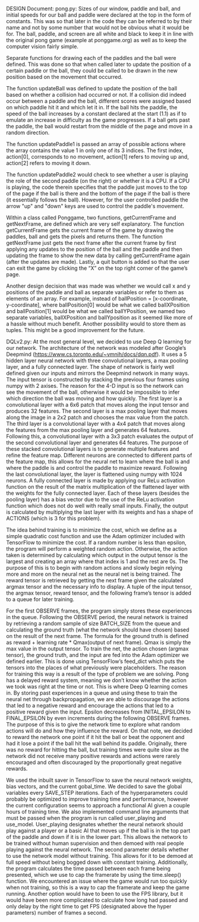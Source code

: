 DESIGN Document:
pong.py:
Sizes of our window, paddle and ball, and initial speeds for our ball and paddle were declared at the top in the form of constants. This was so that later in the code they can be referred to by their name and not by some number that would not be obvious what it would be for. The ball, paddle, and screen are all white and black to keep it in line with the original pong game (example at ponggame.org) as well as to keep the computer vision fairly simple.

Separate functions for drawing each of the paddles and the ball were defined. This was done so that when called later to update the position of a certain paddle or the ball, they could be called to be drawn in the new position based on the movement that occurred.

The function updateBall was defined to update the position of the ball based on whether a collision had occurred or not. If a collision did indeed occur between a paddle and the ball, different scores were assigned based on which paddle hit it and which let it in. If the ball hits the paddle, the speed of the ball increases by a constant declared at the start (1.1) as if to emulate an increase in difficulty as the game progresses. If a ball gets past the paddle, the ball would restart from the middle of the page and move in a random direction.

The function updatePaddle1 is passed an array of possible actions where the array contains the value 1 in only one of its 3 indices. The first index, action[0], corresponds to no movement, action[1] refers to moving up and, action[2] refers to moving it down.

The function updatePaddle2 would check to see whether a user is playing the role of the second paddle (on the right) or whether it is a CPU. If a CPU is playing, the code therein specifies that the paddle just moves to the top of the page if the ball is there and the bottom of the page if the ball is there (it essentially follows the ball). However, for the user controlled paddle the arrow "up" and "down" keys are used to control the paddle's movement.

Within a class called Ponggame, two functions, getCurrentFrame and getNextFrame, are defined which are very self explanatory. The function getCurrentFrame gets the current frame of the game by drawing the paddles, ball and gets the pixels and returns them. The function getNextFrame just gets the next frame after the current frame by first applying any updates to the position of the ball and the paddle and then updating the frame to show the new data by calling getCurrentFrame again (after the updates are made). Lastly, a quit button is added so that the user can exit the game by clicking the “X” on the top right corner of the game’s page.

Another design decision that was made was whether we would call x and y positions of the paddle and ball as separate variables or refer to them as elements of an array. For example, instead of ballPosition = [x-coordinate, y-coordinate], where ballPosition[0] would be what we called ballXPosition and ballPosition[1] would be what we called ballYPosition, we named two separate variables, ballXPosition and ballYposition as it seemed like more of a hassle without much benefit. Another possibility would to store them as tuples. This might be a good improvement for the future.


DQLv2.py:
At the most general level, we decided to use Deep Q learning for our network. The architecture of the network was modeled after Google’s Deepmind (https://www.cs.toronto.edu/~vmnih/docs/dqn.pdf). It uses a 5 hidden layer neural network with three convolutional layers, a max pooling layer, and a fully connected layer. The shape of network is fairly well defined given our inputs and mirrors the Deepmind network in many ways. The input tensor is constructed by stacking the previous four frames using numpy with 2 axises. The reason for the 4-D input is so the network can see the movement of the ball, otherwise it would be impossible to infer which direction the ball was moving and how quickly. The first layer is a convolutional layer with a 6x6 patch that moves along the input tensor and produces 32 features. The second layer is a max pooling layer that moves along the image in a 2x2 patch and chooses the max value from the patch. The third layer is a convolutional layer with a 4x4 patch that moves along the features from the max pooling layer and generates 64 features. Following this, a convolutional layer with a 3x3 patch evaluates the output of the second convolutional layer and generates 64 features. The purpose of these stacked convolutional layers is to generate multiple features and refine the feature map. Different neurons are connected to different parts of the feature map, this allows for the neural net to learn where the ball is and where the paddle is and control the paddle to maximize reward. Following the last convolutional layer, the layer is flattened using numpy with 1024 neurons. A fully connected layer is made by applying our ReLu activation function on the result of the matrix multiplication of the flattened layer with the weights for the fully connected layer. Each of these layers (besides the pooling layer) has a bias vector due to the use of the ReLu activation function which does not do well with really small inputs. Finally, the output is calculated by multiplying the last layer with its weights and has a shape of ACTIONS (which is 3 for this problem).

The idea behind training is to minimize the cost, which we define as a simple quadratic cost function and use the Adam optimizer included with TensorFlow to minimize the cost. If a random number is less than epsilon, the program will perform a weighted random action. Otherwise, the action taken is determined by calculating which output in the output tensor is the largest and creating an array where that index is 1 and the rest are 0s. The purpose of this is to begin with random actions and slowly begin relying more and more on the neural net as the neural net is being trained. The reward tensor is retrieved by getting the next frame given the calculated argmax tensor and the necessary info to display. A tuple of the input tensor, the argmax tensor, reward tensor, and the following frame’s tensor is added to a queue for later training.

For the first OBSERVE frames, the program simply stores these experiences in the queue. Following the OBSERVE period, the neural network is trained by retrieving a random sample of size BATCH_SIZE from the queue and calculating the ground truth (what the network should have chosen) based on the result of the next frame. The formula for the ground truth is defined as reward + learning rate * Qmax(output of next frame). Qmax is simply the max value in the output tensor. To train the net, the action chosen (argmax tensor), the ground truth, and the input are fed into the Adam optimizer we defined earlier. This is done using TensorFlow’s feed_dict which puts the tensors into the places of what previously were placeholders. The reason for training this way is a result of the type of problem we are solving. Pong has a delayed reward system, meaning we don’t know whether the action we took was right at the time or not. This is where Deep Q learning comes in. By storing past experiences in a queue and using these to train the neural net through backpropagation, we are able to discourage the actions that led to a negative reward and encourage the actions that led to a positive reward given the input. Epsilon decreases from INITAL_EPSILON to FINAL_EPSILON by even increments during the following OBSERVE frames. The purpose of this is to give the network time to explore what random actions will do and how they influence the reward. On that note, we decided to reward the network one point if it hit the ball or beat the opponent and had it lose a point if the ball hit the wall behind its paddle. Originally, there was no reward for hitting the ball, but training times were quite slow as the network did not receive many positive rewards and actions were rarely encouraged and often discouraged by the proportionally great negative rewards.

We used the inbuilt saver in TensorFlow to save the neural network weights, bias vectors, and the current gobal_time. We decided to save the global variables every SAVE_STEP iterations. Each of the hyperparameters could probably be optimized to improve training time and performance, however the current configuration seems to approach a functional AI given a couple hours of training time. We also implemented command line arguments that must be passed when the program is run called user_playing and use_model. User_playing designates whether the neural network should play against a player or a basic AI that moves up if the ball is in the top part of the paddle and down if it is in the lower part. This allows the network to be trained without human supervision and then demoed with real people playing against the neural network. The second parameter details whether to use the network model without training. This allows for it to be demoed at full speed without being bogged down with constant training. Additionally, the program calculates the time passed between each frame being presented, which we use to cap the framerate by using the time.sleep() function. We encountered an issue where the game would run too quickly when not training, so this is a way to cap the framerate and keep the game running. Another option would have to been to use the FPS library, but it would have been more complicated to calculate how long had passed and only delay by the right time to get FPS (designated above the hyper parameters) number of frames a second.
